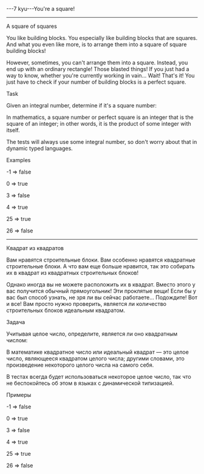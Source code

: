 ---7 kyu---You're a square!

---

A square of squares

You like building blocks. You especially like building blocks that are squares. And what you even like more, is to arrange them into a square of square building blocks!

However, sometimes, you can't arrange them into a square. Instead, you end up with an ordinary rectangle! Those blasted things! If you just had a way to know, whether you're currently working in vain… Wait! That's it! You just have to check if your number of building blocks is a perfect square.

Task

Given an integral number, determine if it's a square number:

In mathematics, a square number or perfect square is an integer that is the square of an integer; in other words, it is the product of some integer with itself.

The tests will always use some integral number, so don't worry about that in dynamic typed languages.

Examples

-1  =>  false

0  =>  true

3  =>  false

4  =>  true

25  =>  true

26  =>  false

---

Квадрат из квадратов

Вам нравятся строительные блоки. Вам особенно нравятся квадратные строительные блоки. А что вам еще больше нравится, так это собирать их в квадрат из квадратных строительных блоков!

Однако иногда вы не можете расположить их в квадрат. Вместо этого у вас получится обычный прямоугольник! Эти проклятые вещи! Если бы у вас был способ узнать, не зря ли вы сейчас работаете… Подождите! Вот и все! Вам просто нужно проверить, является ли количество строительных блоков идеальным квадратом.

Задача

Учитывая целое число, определите, является ли оно квадратным числом:

В математике квадратное число или идеальный квадрат — это целое число, являющееся квадратом целого числа; другими словами, это произведение некоторого целого числа на самого себя.

В тестах всегда будет использоваться некоторое целое число, так что не беспокойтесь об этом в языках с динамической типизацией.

Примеры

-1  =>  false

0  =>  true

3  =>  false

4  =>  true

25  =>  true

26  =>  false
